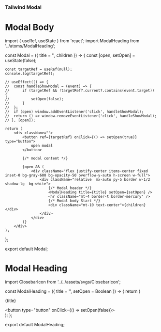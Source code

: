 ### Tailwind Modal

# Modal Body
import { useRef, useState } from 'react';
import ModalHeading from '../atoms/ModalHeading';

const Modal = ({ title = '', children }) => {
	const [open, setOpen] = useState(false);

	const targetRef = useRef(null);
	console.log(targetRef);

	// useEffect(() => {
	// 	const handleShowModal = (event) => {
	// 		if (targetRef && !targetRef?.current?.contains(event.target)) {
	// 			setOpen(false);
	// 		}
	// 	};
	// 	if (open) window.addEventListener('click', handleShowModal);
	// 	return () => window.removeEventListener('click', handleShowModal);
	// }, [open]);

	return (
		<div className="">
			<button ref={targetRef} onClick={() => setOpen(true)} type="button">
				open modal
			</button>

			{/* modal content */}

			{open && (
				<div className="flex justify-center items-center fixed inset-0 bg-gray-600 bg-opacity-50 overflow-y-auto h-screen w-full">
					<div className="relative  mx-auto py-5 border w-1/2 shadow-lg  bg-white">
						{/* Modal header */}
						<ModalHeading title={title} setOpen={setOpen} />
						<hr className="mt-4 border-t border-mercury" />
						{/* Modal body Start */}
						<div className="mt-10 text-center">{children}</div>
					</div>
				</div>
			)}
		</div>
	);
};

export default Modal;


# Modal Heading
import ClosebarIcon from '../../assets/svgs/ClosebarIcon';

const ModalHeading = ({ title = '', setOpen = Boolean }) => {
	return (
		<div className="flex justify-between px-7">
			<p className="font-bold text-2xl text-darkblack">{title}</p>
			<button type="button" onClick={() => setOpen(false)}>
				<ClosebarIcon />
			</button>
		</div>
	);
};

export default ModalHeading;